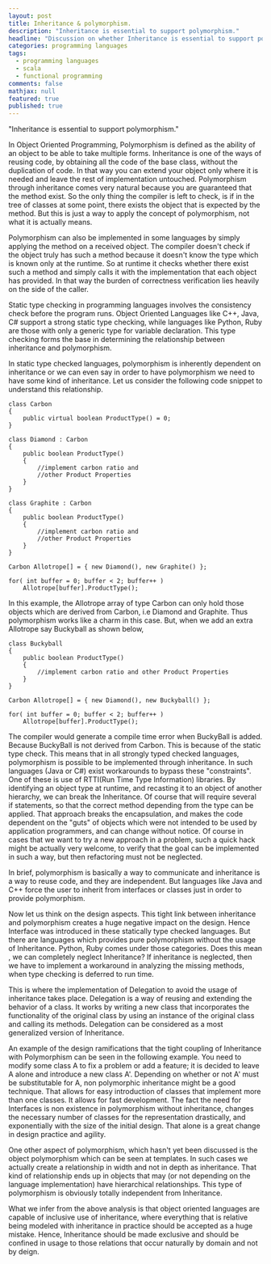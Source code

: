 ```yaml
---
layout: post
title: Inheritance & polymorphism.
description: "Inheritance is essential to support polymorphism."
headline: "Discussion on whether Inheritance is essential to support polymorphism"
categories: programming languages
tags: 
  - programming languages
  - scala
  - functional programming
comments: false
mathjax: null
featured: true
published: true
---
```


"Inheritance is essential to support polymorphism."

In Object Oriented Programming, Polymorphism is defined as the ability of an object to be able to take multiple forms. Inheritance is one of the ways of reusing code, by obtaining all the code of the base class, without the duplication of code. In that way you can extend your object only where it is needed and leave the rest of implementation untouched. Polymorphism through inheritance comes very natural because you are guaranteed that the method exist. So the only thing the compiler is left to check, is if in the tree of classes at some point, there exists the object that is expected by the method. But this is just a way to apply the concept of polymorphism, not what it is actually means. 

Polymorphism can also be implemented in some languages by simply applying the method on a received object. The compiler doesn't check if the object truly has such a method because it doesn't know the type which is known only at the runtime. So at runtime it checks whether there exist such a method and simply calls it with the implementation that each object has provided. In that way the burden of correctness verification lies heavily on the side of the caller. 

Static type checking in programming languages involves the consistency check before the program runs. Object Oriented Languages like C++, Java, C# support a strong static type checking, while languages like Python, Ruby are those with only a generic type for variable declaration. This type checking forms the base in determining the relationship between inheritance and polymorphism.  

In static type checked languages, polymorphism is inherently dependent on inheritance or we can even say in order to have polymorphism we need to have some kind of inheritance. Let us consider the following code snippet to understand this relationship.

    class Carbon
    {
        public virtual boolean ProductType() = 0;
    }

    class Diamond : Carbon 
    {
        public boolean ProductType()
        {
            //implement carbon ratio and 
            //other Product Properties
        } 
    }

    class Graphite : Carbon 
    {
        public boolean ProductType()
        {
            //implement carbon ratio and 
            //other Product Properties
        } 
    }

    Carbon Allotrope[] = { new Diamond(), new Graphite() };

    for( int buffer = 0; buffer < 2; buffer++ )
        Allotrope[buffer].ProductType();


In this example, the Allotrope array of type Carbon can only hold those objects which are derived from Carbon, i.e Diamond and Graphite. Thus polymorphism works like a charm in this case. But, when we add an extra Allotrope say Buckyball as shown below,

    class Buckyball
    {
        public boolean ProductType()
        {
            //implement carbon ratio and other Product Properties   
        }
    }

    Carbon Allotrope[] = { new Diamond(), new Buckyball() };

    for( int buffer = 0; buffer < 2; buffer++ )
        Allotrope[buffer].ProductType();

The compiler would generate a compile time error when BuckyBall is added. Because BuckyBall is not derived from Carbon. This is because of the static type check. This means that in all strongly typed checked languages, polymorphism is possible to be implemented through inheritance. 
In such languages (Java or C#) exist workarounds to bypass these "constraints". One of these is use of RTTI(Run Time Type Information) libraries. By identifying an object type at runtime, and recasting it to an object of another hierarchy, we can break the Inheritance. Of course that will require several if statements, so that the correct method depending from the type can be applied.
That approach breaks the encapsulation, and makes the code dependent on the "guts" of objects which were not intended to be used by application programmers, and can change without notice. Of course in cases that we want to try a new approach in a problem, such a quick hack might be actually very welcome, to verify that the goal can be implemented in such a way, but then refactoring must not be neglected. 

In brief, polymorphism is basically a way to communicate and inheritance is a way to reuse code, and they are independent. But languages like Java and C++ force the user to inherit from interfaces or classes just in order to provide polymorphism.

Now let us think on the design aspects. This tight link between inheritance and polymorphism creates a huge negative impact on the design. Hence Interface was introduced in these statically type checked languages. But there are languages which provides pure polymorphism without the usage of Inheritance. Python, Ruby comes under those categories. Does this mean , we can completely neglect Inheritance? If inheritance is neglected, then we have to implement a workaround in analyzing the missing methods, when type checking is deferred to run time.

This is where the implementation of Delegation to avoid the usage of inheritance takes place. Delegation is a way of reusing  and extending  the behavior of a class. It works by writing a new class that incorporates the functionality of the original class by using an instance of the original class and calling its methods. Delegation can be considered as a most generalized version of Inheritance. 

An example of the design ramifications that the tight coupling of Inheritance with Polymorphism can be seen in the following example. You need to modify some class A to fix a problem or add a feature; it is decided to leave A alone and introduce a new class A'. Depending on whether or not A' must be substitutable for A, non polymorphic inheritance might be a good technique. That allows for easy introduction of classes that implement more than one classes. It allows for fast development. The fact the need for Interfaces is non existence in polymorphism without inheritance, changes the necessary number of classes for the representation drastically, and exponentially with the size of the initial design. That alone is a great change in design practice and agility. 

One other aspect of polymorphism, which hasn't yet been discussed is the object polymorphism which can be seen at templates. In such cases we actually create a relationship in width and not in depth as inheritance. That kind of relationship ends up in objects that may (or not depending on the language implementation) have hierarchical relationships. This type of polymorphism is obviously totally independent from Inheritance.

What we infer from the above analysis is that object oriented languages are capable of inclusive use of inheritance, where everything that is relative being modeled with inheritance in practice should be accepted as a huge mistake. Hence, Inheritance should be made exclusive and should be confined in usage to those relations that occur naturally by domain and not by deign.
